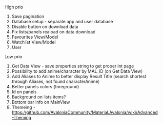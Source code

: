 High prio
1. Save pagination
2. Database setup - separate app and user database
3. Disable button on download data 
3. Fix lists/panels reaload on data download
4. Favourites View/Model
5. Watchlist View/Model 
6. User 

Low prio
1. Get Data View - save properties string to get proper int page
2. Possibility to add anime/character by MAL_ID (on Get Data View)
3. Add Aliases to Anime to better display Result Title (search shortest through Aliases, not found characterAnime)
1. Better panels colors (foreground)
2. Id on panels 
3. Background on lists items? 
4. Bottom bar info on MainView
5. Themeing - https://github.com/AvaloniaCommunity/Material.Avalonia/wiki/Advanced-Theming

